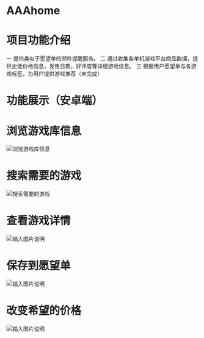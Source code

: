 # AAAhome
# 项目功能介绍
一   提供类似于愿望单的邮件提醒服务。
二   通过收集各单机游戏平台商品数据，提供史低价格信息，发售日期，好评度等详细游戏信息。
三   根据用户愿望单与各游戏标签，为用户提供游戏推荐（未完成）
# 功能展示（安卓端）
# 浏览游戏库信息
![浏览游戏库信息](gif/visgame.gif)
# 搜索需要的游戏
![搜索需要的游戏](search.gif)
# 查看游戏详情
![输入图片说明](gif/detail.gif)
# 保存到愿望单
![输入图片说明](gif/savetowish.gif)
# 改变希望的价格
![输入图片说明](gif/changeprice.gif)
